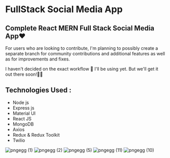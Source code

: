 # FullStack Social Media App

## Complete React MERN Full Stack Social Media App❤️

 For users who are looking to contribute, I'm planning to possibly create a separate branch for community contributions and additional features as well as for improvements and fixes.

I haven't decided on the exact workflow 🦆 I'll be using yet. But we'll get it out there soon!🙏🙏

## Technologies Used :

* Node js 
* Express js 
* Material UI
* React JS
* MongoDB
* Axios
* Redux & Redux Toolkit
* Twilio



![pngegg (1)](https://user-images.githubusercontent.com/101923733/204466097-cc128d67-7983-444e-bd0b-45f5ec8e9bc9.png)
![pngegg (2)](https://user-images.githubusercontent.com/101923733/204466298-0e47f083-ad6e-40f2-a974-84553763e257.png)
![pngegg (5)](https://user-images.githubusercontent.com/101923733/204466930-2fe139b6-7b16-45e0-8c55-881ecb5a1136.png)
![pngegg (11)](https://user-images.githubusercontent.com/101923733/204467985-490043c9-6712-46d8-823d-89de4bbde788.png)
![pngegg (10)](https://user-images.githubusercontent.com/101923733/204467670-b271cfa2-5a0a-41b2-a7e3-3c381fefdc6e.png)

